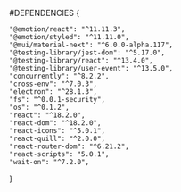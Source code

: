 #DEPENDENCIES
{

    "@emotion/react": "^11.11.3",
    "@emotion/styled": "^11.11.0",
    "@mui/material-next": "^6.0.0-alpha.117",
    "@testing-library/jest-dom": "^5.17.0",
    "@testing-library/react": "^13.4.0",
    "@testing-library/user-event": "^13.5.0",
    "concurrently": "^8.2.2",
    "cross-env": "^7.0.3",
    "electron": "^28.1.3",
    "fs": "^0.0.1-security",
    "os": "^0.1.2",
    "react": "^18.2.0",
    "react-dom": "^18.2.0",
    "react-icons": "^5.0.1",
    "react-quill": "^2.0.0",
    "react-router-dom": "^6.21.2",
    "react-scripts": "5.0.1",
    "wait-on": "^7.2.0",
}
